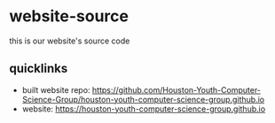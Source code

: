 # website-source
this is our website's source code

## quicklinks
 - built website repo: https://github.com/Houston-Youth-Computer-Science-Group/houston-youth-computer-science-group.github.io
 - website: https://houston-youth-computer-science-group.github.io
